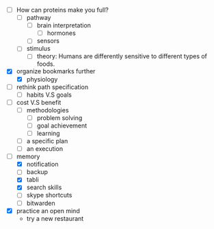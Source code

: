 - [ ] How can proteins make you full?
	- [ ] pathway
		- [ ] brain interpretation
			- [ ] hormones
		- [ ] sensors
	- [ ] stimulus
		- [ ] theory: Humans are differently sensitive to different types of foods.
- [x] organize bookmarks further
	- [x] physiology
- [ ] rethink path specification
	- [ ] habits V.S goals
- [ ] cost V.S benefit
	- [ ] methodologies
		- [ ] problem solving
		- [ ] goal achievement
		- [ ] learning
	- [ ] a specific plan
	- [ ] an execution
- [ ] memory
	- [x] notification
	- [ ] backup
	- [x] tabli
	- [x] search skills
	- [ ] skype shortcuts
	- [ ] bitwarden
- [x] practice an open mind
	- try a new restaurant
<!--stackedit_data:
eyJoaXN0b3J5IjpbLTc5MTE4NzIyXX0=
-->
